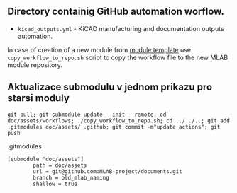 ## Directory containig GitHub automation worflow.

 - `kicad_outputs.yml` - KiCAD manufacturing and documentation outputs automation.

  In case of creation of a new module from [module template](https://github.com/mlab-modules/MODUL01/tree/MODUL01A/.github/workflows) use `copy_workflow_to_repo.sh` script to copy the workflow file to the new MLAB module repository.  


## Aktualizace submodulu v jednom prikazu pro starsi moduly 
```
git pull; git submodule update --init --remote; cd doc/assets/workflows; ./copy_workflow_to_repo.sh; cd ../../..; git add .gitmodules doc/assets/ .github; git commit -m"update actions"; git push 
```


.gitmodules
```
[submodule "doc/assets"]
        path = doc/assets
        url = git@github.com:MLAB-project/documents.git
        branch = old_mlab_naming
        shallow = true
```
